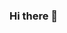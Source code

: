 ### Hi there 👋

<!--
**LucasDibz/lucasdibz** is a ✨ _special_ ✨ repository because its `README.md` (this file) appears on your GitHub profile.

<p>&nbsp;<img align="justify" src="https://github-readme-stats.vercel.app/api?username=lucasdibz&show_icons=true&locale=en&=true&theme=dark" alt="lucasdibz" /></p>

[![Top Langs](https://github-readme-stats.vercel.app/api/top-langs/?username=lucasdibz&layout=compact&how_icons=true&theme=dark)](https://github.com/anuraghazra/github-readme-stats)
